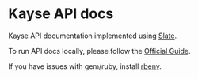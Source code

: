 # Kayse API docs

Kayse API documentation implemented using [Slate](https://github.com/slatedocs/slate).

To run API docs locally, please follow the [Official Guide](https://github.com/slatedocs/slate/wiki/Using-Slate-Natively).

If you have issues with gem/ruby, install [rbenv](https://stackoverflow.com/a/66379795).